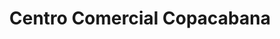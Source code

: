 ---
title: "Centro Comercial Copacabana"
url: /guarenas/centro-comercial-copacabana/
shop: centro comercial
---